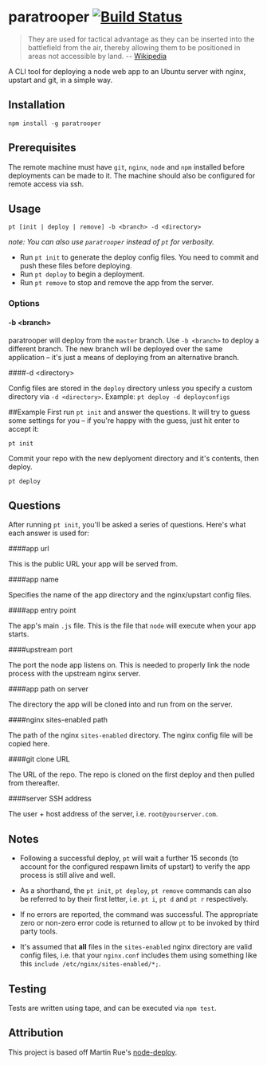 # paratrooper [![Build Status][1]][2]

> They are used for tactical advantage as they can be inserted into the battlefield from the air, 
> thereby allowing them to be positioned in areas not accessible by land. -- [Wikipedia][4]

A CLI tool for deploying a node web app to an Ubuntu server with nginx, upstart and git, in a simple way.


## Installation

```
npm install -g paratrooper
```


## Prerequisites

The remote machine must have `git`, `nginx`, `node` and `npm` installed before deployments can be made to it. The machine should also be configured for remote access via ssh.


## Usage
```no-highlight
pt [init | deploy | remove] -b <branch> -d <directory>
```

_note: You can also use `paratrooper` instead of `pt` for verbosity._

* Run `pt init` to generate the deploy config files. You need to commit and push these files before deploying.
* Run `pt deploy` to begin a deployment.
* Run `pt remove` to stop and remove the app from the server.

### Options
#### -b &lt;branch&gt;

paratrooper will deploy from the `master` branch. Use `-b <branch>` to deploy a different branch. 
The new branch will be deployed over the same application – it's just a means of deploying from an alternative branch.

####-d &lt;directory&gt;

Config files are stored in the `deploy` directory unless you specify a custom directory via `-d <directory>`. Example: `pt deploy -d deployconfigs`

##Example
First run `pt init` and answer the questions. It will try to guess some settings for you – if you're happy with the guess, just hit enter to accept it:

```no-highlight
pt init
```
Commit your repo with the new deplyoment directory and it's contents, then deploy.

```no-highlight
pt deploy
```

## Questions
After running `pt init`, you'll be asked a series of questions. Here's what each answer is used for:

####app url

This is the public URL your app will be served from.

####app name

Specifies the name of the app directory and the nginx/upstart config files.

####app entry point

The app's main `.js` file. This is the file that `node` will execute when your app starts.

####upstream port

The port the node app listens on. This is needed to properly link the node process with the upstream nginx server.

####app path on server

The directory the app will be cloned into and run from on the server.

####nginx sites-enabled path

The path of the nginx `sites-enabled` directory. The nginx config file will be copied here.

####git clone URL

The URL of the repo. The repo is cloned on the first deploy and then pulled from thereafter.

####server SSH address

The user + host address of the server, i.e. `root@yourserver.com`.

## Notes
- Following a successful deploy, `pt` will wait a further 15 seconds (to account for the configured respawn limits of upstart) to verify the app process is still alive and well.

- As a shorthand, the `pt init`, `pt deploy`, `pt remove` commands can also be referred to by their first letter, i.e. `pt i`, `pt d` and `pt r` respectively.

- If no errors are reported, the command was successful. The appropriate zero or non-zero error code is returned to allow `pt` to be invoked by third party tools.

- It's assumed that **all** files in the `sites-enabled` nginx directory are valid config files, i.e. that your `nginx.conf` includes them using something like this `include /etc/nginx/sites-enabled/*;`.

## Testing

Tests are written using tape, and can be executed via `npm test`.

## Attribution

This project is based off Martin Rue's [node-deploy][3].

[1]: https://travis-ci.org/knownasilya/paratrooper.png?branch=master
[2]: https://travis-ci.org/knownasilya/paratrooper
[3]: https://github.com/martinrue/node-deploy
[4]: http://en.wikipedia.org/wiki/Paratrooper

